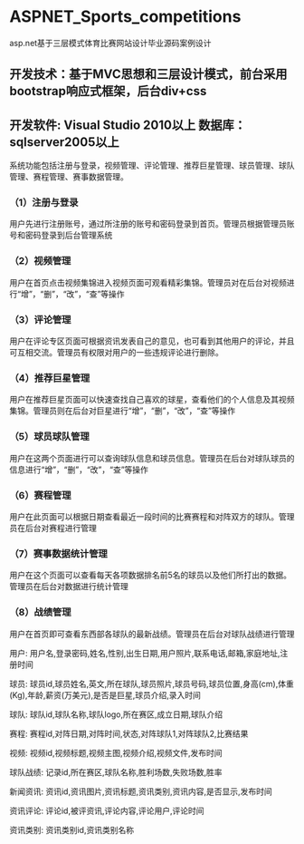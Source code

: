# ASPNET_Sports_competitions
asp.net基于三层模式体育比赛网站设计毕业源码案例设计
## 开发技术：基于MVC思想和三层设计模式，前台采用bootstrap响应式框架，后台div+css
## 开发软件: Visual Studio 2010以上    数据库：sqlserver2005以上
系统功能包括注册与登录，视频管理、评论管理、推荐巨星管理、球员管理、球队管理、赛程管理、赛事数据管理。
### （1）注册与登录
用户先进行注册账号，通过所注册的账号和密码登录到首页。管理员根据管理员账号和密码登录到后台管理系统
### （2）视频管理
用户在首页点击视频集锦进入视频页面可观看精彩集锦。管理员对在后台对视频进行“增”，“删”，“改”，“查”等操作
### （3）评论管理
用户在评论专区页面可根据资讯发表自己的意见，也可看到其他用户的评论，并且可互相交流。管理员有权限对用户的一些违规评论进行删除。
### （4）推荐巨星管理
用户在推荐巨星页面可以快速查找自己喜欢的球星，查看他们的个人信息及其视频集锦。管理员则在后台对巨星进行“增”，“删”，“改”，“查”等操作
### （5）球员球队管理
用户在这两个页面进行可以查询球队信息和球员信息。管理员在后台对球队球员的信息进行“增”，“删”，“改”，“查”等操作
### （6）赛程管理
用户在此页面可以根据日期查看最近一段时间的比赛赛程和对阵双方的球队。管理员在后台对赛程进行管理
### （7）赛事数据统计管理
用户在这个页面可以查看每天各项数据排名前5名的球员以及他们所打出的数据。管理员在后台对数据进行统计管理
### （8）战绩管理
用户在首页即可查看东西部各球队的最新战绩。管理员在后台对球队战绩进行管理

用户: 用户名,登录密码,姓名,性别,出生日期,用户照片,联系电话,邮箱,家庭地址,注册时间

球员: 球员id,球员姓名,英文,所在球队,球员照片,球员号码,球员位置,身高(cm),体重(Kg),年龄,薪资(万美元),是否是巨星,球员介绍,录入时间

球队: 球队id,球队名称,球队logo,所在赛区,成立日期,球队介绍

赛程: 赛程id,对阵日期,对阵时间,状态,对阵球队1,对阵球队2,比赛结果

视频: 视频id,视频标题,视频主图,视频介绍,视频文件,发布时间

球队战绩: 记录id,所在赛区,球队名称,胜利场数,失败场数,胜率

新闻资讯: 资讯id,资讯图片,资讯标题,资讯类别,资讯内容,是否显示,发布时间

资讯评论: 评论id,被评资讯,评论内容,评论用户,评论时间

资讯类别: 资讯类别id,资讯类别名称
